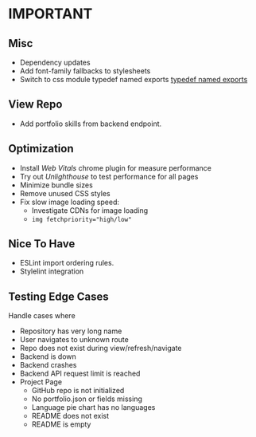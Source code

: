 # IMPORTANT

## Misc

- Dependency updates
- Add font-family fallbacks to stylesheets
- Switch to css module typedef named exports [typedef named exports](https://github.com/Jimdo/typings-for-css-modules-loader#namedexport-option)

## View Repo

- Add portfolio skills from backend endpoint.

## Optimization

- Install _Web Vitals_ chrome plugin for measure performance
- Try out _Unlighthouse_ to test performance for all pages
- Minimize bundle sizes
- Remove unused CSS styles
- Fix slow image loading speed:
  - Investigate CDNs for image loading
  - `img fetchpriority="high/low"`

## Nice To Have

- ESLint import ordering rules.
- Stylelint integration

## Testing Edge Cases

Handle cases where

- Repository has very long name
- User navigates to unknown route
- Repo does not exist during view/refresh/navigate
- Backend is down
- Backend crashes
- Backend API request limit is reached
- Project Page
  - GitHub repo is not initialized
  - No portfolio.json or fields missing
  - Language pie chart has no languages
  - README does not exist
  - README is empty

